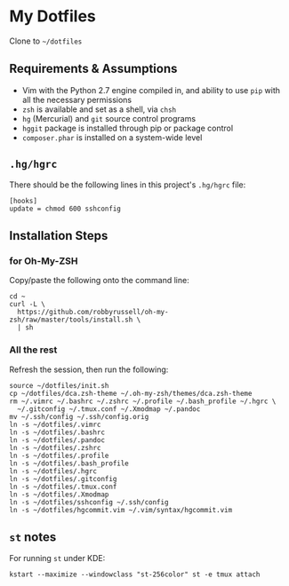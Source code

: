 # My Dotfiles

Clone to `~/dotfiles`

## Requirements & Assumptions

* Vim with the Python 2.7 engine compiled in, and ability to use `pip` with all
  the necessary permissions
* `zsh` is available and set as a shell, via `chsh`
* `hg` (Mercurial) and `git` source control programs
* `hggit` package is installed through pip or package control
* `composer.phar` is installed on a system-wide level

## `.hg/hgrc`

There should be the following lines in this project's `.hg/hgrc` file:

    [hooks]
    update = chmod 600 sshconfig

## Installation Steps

### for Oh-My-ZSH

Copy/paste the following onto the command line:

    cd ~
    curl -L \
      https://github.com/robbyrussell/oh-my-zsh/raw/master/tools/install.sh \
      | sh

### All the rest

Refresh the session, then run the following:

    source ~/dotfiles/init.sh
    cp ~/dotfiles/dca.zsh-theme ~/.oh-my-zsh/themes/dca.zsh-theme
    rm ~/.vimrc ~/.bashrc ~/.zshrc ~/.profile ~/.bash_profile ~/.hgrc \
      ~/.gitconfig ~/.tmux.conf ~/.Xmodmap ~/.pandoc
    mv ~/.ssh/config ~/.ssh/config.orig
    ln -s ~/dotfiles/.vimrc
    ln -s ~/dotfiles/.bashrc
    ln -s ~/dotfiles/.pandoc
    ln -s ~/dotfiles/.zshrc
    ln -s ~/dotfiles/.profile
    ln -s ~/dotfiles/.bash_profile
    ln -s ~/dotfiles/.hgrc
    ln -s ~/dotfiles/.gitconfig
    ln -s ~/dotfiles/.tmux.conf
    ln -s ~/dotfiles/.Xmodmap
    ln -s ~/dotfiles/sshconfig ~/.ssh/config
    ln -s ~/dotfiles/hgcommit.vim ~/.vim/syntax/hgcommit.vim

## `st` notes

For running `st` under KDE:

    kstart --maximize --windowclass "st-256color" st -e tmux attach
